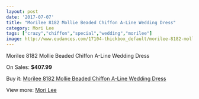 ```yaml
---
layout: post
date: '2017-07-07'
title: "Morilee 8182 Mollie Beaded Chiffon A-Line Wedding Dress"
category: Mori Lee
tags: ["crazy","chiffon","special","wedding","morilee"]
image: http://www.eudances.com/17104-thickbox_default/morilee-8182-mollie-beaded-chiffon-a-line-wedding-dress.jpg
---
```

Morilee 8182 Mollie Beaded Chiffon A-Line Wedding Dress

On Sales: **$407.99**
<a href="https://www.eudances.com/en/mori-lee/5000-morilee-8182-mollie-beaded-chiffon-a-line-wedding-dress.html"><amp-img layout="responsive" width="600" height="600" src="//www.eudances.com/17104-thickbox_default/morilee-8182-mollie-beaded-chiffon-a-line-wedding-dress.jpg" alt="Morilee 8182 Mollie Beaded Chiffon A-Line Wedding Dress 0" /></a>
<a href="https://www.eudances.com/en/mori-lee/5000-morilee-8182-mollie-beaded-chiffon-a-line-wedding-dress.html"><amp-img layout="responsive" width="600" height="600" src="//www.eudances.com/17107-thickbox_default/morilee-8182-mollie-beaded-chiffon-a-line-wedding-dress.jpg" alt="Morilee 8182 Mollie Beaded Chiffon A-Line Wedding Dress 1" /></a>
<a href="https://www.eudances.com/en/mori-lee/5000-morilee-8182-mollie-beaded-chiffon-a-line-wedding-dress.html"><amp-img layout="responsive" width="600" height="600" src="//www.eudances.com/17106-thickbox_default/morilee-8182-mollie-beaded-chiffon-a-line-wedding-dress.jpg" alt="Morilee 8182 Mollie Beaded Chiffon A-Line Wedding Dress 2" /></a>
<a href="https://www.eudances.com/en/mori-lee/5000-morilee-8182-mollie-beaded-chiffon-a-line-wedding-dress.html"><amp-img layout="responsive" width="600" height="600" src="//www.eudances.com/17105-thickbox_default/morilee-8182-mollie-beaded-chiffon-a-line-wedding-dress.jpg" alt="Morilee 8182 Mollie Beaded Chiffon A-Line Wedding Dress 3" /></a>

Buy it: [Morilee 8182 Mollie Beaded Chiffon A-Line Wedding Dress](https://www.eudances.com/en/mori-lee/5000-morilee-8182-mollie-beaded-chiffon-a-line-wedding-dress.html "Morilee 8182 Mollie Beaded Chiffon A-Line Wedding Dress")

View more: [Mori Lee](https://www.eudances.com/en/9-mori-lee "Mori Lee")